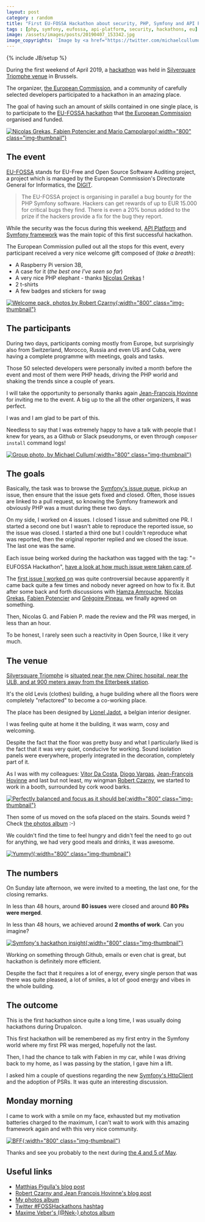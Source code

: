 ```yaml
---
layout: post
category : random
title: "First EU-FOSSA Hackathon about security, PHP, Symfony and API Platform"
tags : [php, symfony, eufossa, api-platform, security, hackathons, eu]
image: /assets/images/posts/20190407_153342.jpg
image_copyrights: 'Image by <a href="https://twitter.com/michaelcullumuk/status/1114890379013316609/photo/1">Michael Cullum</a>'
---
```

{% include JB/setup %}

During the first weekend of April 2019, a [hackathon](https://en.wikipedia.org/wiki/Hackathon) was held in [Silverquare Triomphe venue](https://silversquare.eu/location/triomphe/) in Brussels.

The organizer, [the European Commission](https://ec.europa.eu/), and a community of carefully selected developers participated to a hackathon in an amazing place.

The goal of having such an amount of skills contained in one single place, is to participate to the [EU-FOSSA hackathon](https://eufossahackathon.bemyapp.com/) that
[the European Commission](https://ec.europa.eu/) organised and funded.

<!--break-->

[![Nicolas Grekas, Fabien Potencier and Mario Campolargo](/assets/images/posts/IMG_20190407_164259.jpg){:width="800" class="img-thumbnail"}](/assets/images/posts/IMG_20190407_164259.jpg)

## The event

[EU-FOSSA](https://ec.europa.eu/info/news/eu-fossa-bug-bounties-full-force-2019-apr-05_en) stands for EU-Free and Open Source Software Auditing project, a project which is managed by the European Commission's Directorate General for Informatics, the [DIGIT](https://ec.europa.eu/info/departments/informatics_en).

<blockquote class="blockquote text-justify">
The EU-FOSSA project is organising in parallel a bug bounty for the PHP Symfony software.
Hackers can get rewards of up to EUR 15.000 for critical bugs they find.
There is even a 20% bonus added to the prize if the hackers provide a fix for the bug they report.
</blockquote>

While the security was the focus during this weekend, [API Platform](https://api-platform.com/) and [Symfony framework](https://symfony.com/) was the main topic of this first successful hackathon.

The European Commission pulled out all the stops for this event, every participant received a very nice welcome gift composed of (_take a breath_):
* A Raspberry Pi version 3B,
* A case for it (_the best one I've seen so far_)
* A very nice PHP elephant - thanks [Nicolas Grekas](https://github.com/nicolas-grekas) !
* 2 t-shirts
* A few badges and stickers for swag

[![Welcome pack, photos by Robert Czarny](/assets/images/posts/D3dRZmmWwAAu3OI.jpg){:width="800" class="img-thumbnail"}](/assets/images/posts/D3dRZmmWwAAu3OI.jpg)

## The participants

During two days, participants coming mostly from Europe, but surprisingly also from Switzerland, Morocco, Russia and even US and Cuba, were having a complete programme with meetings, goals and tasks.

Those 50 selected developers were personally invited a month before the event and most of them were PHP heads, driving the PHP world and shaking the trends since a couple of years.

I will take the opportunity to personally thanks again [Jean-François Hovinne](https://linkedin.com/in/jfhovinne) for inviting me to the event.
A big up to the all the other organizers, it was perfect.

I was and I am glad to be part of this.

Needless to say that I was extremely happy to have a talk with people that I knew for years, as a Github or Slack pseudonyms, or even through `composer install` command logs!

[![Group photo, by Michael Cullum](/assets/images/posts/20190407_153342.jpg){:width="800" class="img-thumbnail"}](/assets/images/posts/20190407_153342.jpg)

## The goals

Basically, the task was to browse the [Symfony's issue queue](https://github.com/symfony/symfony/issues), pickup an issue, then ensure that the issue gets fixed and closed.
Often, those issues are linked to a pull request, so knowing the Symfony framework and obviously PHP was a must during these two days.

On my side, I worked on 4 issues. I closed 1 issue and submitted one PR.
I started a second one but I wasn't able to reproduce the reported issue, so the issue was closed.
I started a third one but I couldn't reproduce what was reported, then the original reporter replied and we closed the issue.
The last one was the same.

Each issue being worked during the hackathon was tagged with the tag: "&#11088; EUFOSSA Hackathon", [have a look at how much issue were taken care of](https://github.com/symfony/symfony/issues?q=label%3A"⭐%EF%B8%8F+EUFOSSA+Hackathon"&utf8=✓).

The [first issue I worked on](https://github.com/symfony/symfony/pull/30906) was quite controversial because apparently it came back quite a few times and nobody never agreed on how to fix it.
But after some back and forth discussions with [Hamza Amrouche](https://github.com/Simperfit), [Nicolas Grekas](https://github.com/nicolas-grekas), [Fabien Potencier](https://github.com/fabpot) and [Grégoire Pineau](https://github.com/lyrixx), we finally agreed on something.

Then, Nicolas G. and Fabien P. made the review and the PR was merged, in less than an hour.

To be honest, I rarely seen such a reactivity in Open Source, I like it very much.

## The venue

[Silversquare Triomphe](https://silversquare.eu/location/triomphe/) is [situated near the new Chirec hospital, near the ULB, and at 900 meters away from the Etterbeek station](https://www.openstreetmap.org/relation/3226514).

It's the old Levis (clothes) building, a huge building where all the floors were completely "refactored" to become a co-working place.

The place has been designed by [Lionel Jadot](http://www.lioneljadot.com/), a belgian interior designer.

I was feeling quite at home it the building, it was warm, cosy and welcoming.

Despite the fact that the floor was pretty busy and what I particularly liked is the fact that it was very quiet, conducive for working.
Sound isolation panels were everywhere, properly integrated in the decoration, completely part of it.

As I was with my colleagues: [Vitor Da Costa](https://github.com/voidtek), [Diogo Vargas](https://github.com/dxvargas), [Jean-François Hovinne](https://github.com/jfhovinne) and last but not least, my wingman [Robert Czarny](https://github.com/netlooker), we started to work in a booth, surrounded by cork wood barks.

[![Perfectly balanced and focus as it should be](/assets/images/posts/D3eW-VnX4AERXM8.jpg){:width="800" class="img-thumbnail"}](/assets/images/posts/D3eW-VnX4AERXM8.jpg)


Then some of us moved on the sofa placed on the stairs. Sounds weird ? Check [the photos album](https://photos.app.goo.gl/8e7cWwHnurVhWJWe8) :-)

We couldn't find the time to feel hungry and didn't feel the need to go out for anything, we had very good meals and drinks, it was awesome.

[![Yummy!](/assets/images/posts/IMG_20190406_123113.jpg){:width="800" class="img-thumbnail"}](/assets/images/posts/IMG_20190406_123113.jpg)

## The numbers

On Sunday late afternoon, we were invited to a meeting, the last one, for the closing remarks.

In less than 48 hours, around **80 issues** were closed and around **80 PRs were merged**.

In less than 48 hours, we achieved around **2 months of work**. Can you imagine?

[![Symfony's hackathon insight](/assets/images/posts/symfony-3-days-insight.png){:width="800" class="img-thumbnail"}](/assets/images/posts/symfony-3-days-insight.png)

Working on something through Github, emails or even chat is great, but hackathon is definitely more efficient.

Despite the fact that it requires a lot of energy, every single person that was there was quite pleased, a lot of smiles, a lot of good energy and vibes in the whole building.

## The outcome

This is the first hackathon since quite a long time, I was usually doing hackathons during Drupalcon.

This first hackathon will be remembered as my first entry in the Symfony world where my first PR was merged, hopefully not the last.

Then, I had the chance to talk with Fabien in my car, while I was driving back to my home, as I was passing by the station, I gave him a lift.

I asked him a couple of questions regarding the new [Symfony's HttpClient](https://github.com/symfony/http-client) and the adoption of PSRs. It was quite an interesting discussion.

## Monday morning

I came to work with a smile on my face, exhausted but my motivation batteries charged to the maximum, I can't wait to work with this amazing framework again and with this very nice community.

[![BFF](/assets/images/posts/IMG_20190407_165411.jpg){:width="800" class="img-thumbnail"}](/assets/images/posts/IMG_20190407_165411.jpg)

Thanks and see you probably to the next during [the 4 and 5 of May](https://eufossahackathon.bemyapp.com/).

## Useful links
* [Matthias Pigulla's blog post](https://www.webfactory.de/blog/symfony-eu-fossa-hackathon-brussels-2019)
* [Robert Czarny and Jean Francois Hovinne's blog post](https://eufossa.github.io/symfony-hackathon-2019/)
* [My photos album](https://photos.app.goo.gl/8e7cWwHnurVhWJWe8)
* [Twitter #FOSSHackathons hashtag](https://twitter.com/search?q=%23FOSSHackathons)
* [Maxime Veber's (@Nek-) photos album](https://photos.app.goo.gl/RBphJV3Jf5AwCMSq6)